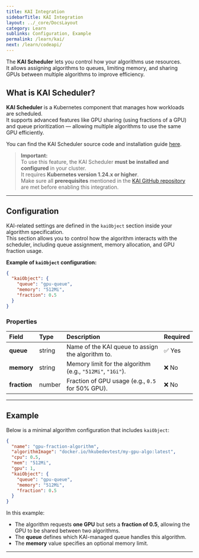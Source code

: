 ```yaml
---
title: KAI Integration
sidebarTitle: KAI Integration
layout: ../_core/DocsLayout
category: Learn
sublinks: Configuration, Example
permalink: /learn/kai/
next: /learn/codeapi/
---
```


The **KAI Scheduler** lets you control how your algorithms use resources.  
It allows assigning algorithms to queues, limiting memory, and sharing GPUs between multiple algorithms to improve efficiency.

## What is KAI Scheduler?

**KAI Scheduler** is a Kubernetes component that manages how workloads are scheduled.  
It supports advanced features like GPU sharing (using fractions of a GPU) and queue prioritization — allowing multiple algorithms to use the same GPU efficiently.

You can find the KAI Scheduler source code and installation guide [here](https://github.com/NVIDIA/KAI-Scheduler).

> **Important:**  
> To use this feature, the KAI Scheduler **must be installed and configured** in your cluster.  
> It requires **Kubernetes version 1.24.x or higher**.  
> Make sure all **prerequisites** mentioned in the [KAI GitHub repository](https://github.com/NVIDIA/KAI-Scheduler) are met before enabling this integration.

---

## Configuration

KAI-related settings are defined in the `kaiObject` section inside your algorithm specification.  
This section allows you to control how the algorithm interacts with the scheduler, including queue assignment, memory allocation, and GPU fraction usage.

**Example of `kaiObject` configuration:**

```json
{
  "kaiObject": {
    "queue": "gpu-queue",
    "memory": "512Mi",
    "fraction": 0.5
  }
}
```

### **Properties**

| Field        | Type   | Description                                                | Required  |
| :----------- | :----- | :--------------------------------------------------------- | :-------  |
| **queue**    | string | Name of the KAI queue to assign the algorithm to.          | ✅ Yes    |
| **memory**   | string | Memory limit for the algorithm (e.g., `"512Mi"`, `"1Gi"`). | ❌ No     |
| **fraction** | number | Fraction of GPU usage (e.g., `0.5` for 50% GPU).           | ❌ No     |

---

## Example

Below is a minimal algorithm configuration that includes `kaiObject`:

```json
{
  "name": "gpu-fraction-algorithm",
  "algorithmImage": "docker.io/hkubedevtest/my-gpu-algo:latest",
  "cpu": 0.5,
  "mem": "512Mi",
  "gpu": 1,
  "kaiObject": {
    "queue": "gpu-queue",
    "memory": "512Mi",
    "fraction": 0.5
  }
}
```

In this example:

* The algorithm requests **one GPU** but sets a **fraction of 0.5**, allowing the GPU to be shared between two algorithms.  
* The **queue** defines which KAI-managed queue handles this algorithm.  
* The **memory** value specifies an optional memory limit.

---
